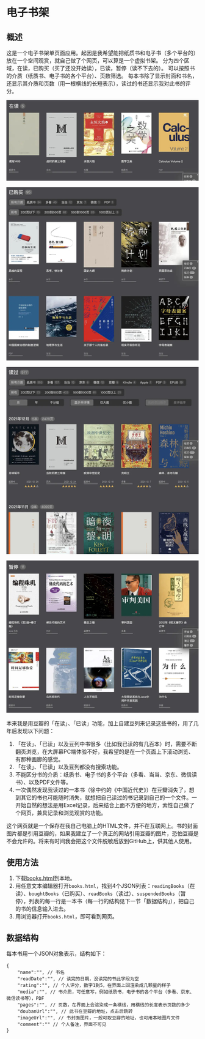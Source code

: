 # 电子书架
## 概述
这是一个电子书架单页面应用。起因是我希望能把纸质书和电子书（多个平台的）放在一个空间观赏，就自己做了个网页，可以算是一个虚拟书架。
分为四个区域，在读，已购买（买了还没开始读），已读，暂停（读不下去的）。
可以按照书的介质（纸质书、电子书的各个平台）、页数筛选。
每本书除了显示封面和书名，还显示其介质和页数（用一根横线的长短表示），读过的书还显示我对此书的评分。

![](images/screenshot-0.JPG)

![](images/screenshot-1.JPG)

![](images/screenshot-2.JPG)

![](images/screenshot-3.JPG)

本来我是用豆瓣的「在读」、「已读」功能，加上自建豆列来记录这些书的，用了几年后发现以下问题：
1. 「在读」、「已读」以及豆列中书很多（比如我已读的有几百本）时，需要不断翻页浏览，在大屏幕PC端体验不好，我希望的是在一个页面上下滚动浏览、有那种画廊的感觉。
2. 「在读」、「已读」以及豆列都没有搜索功能。
3. 不能区分书的介质：纸质书、电子书的多个平台（多看、当当、京东、微信读书）、以及PDF文件等。
4. 一次偶然发现我读过的一本书（徐中约的《中国近代史》）在豆瓣消失了，想到其它的书也可能随时消失，就想把自己读过的书记录到自己的一个文件。一开始自然的想法是用Excel记录，后来结合上面不方便的地方，索性自己做了个网页，兼具记录和浏览观赏的功能。

这个网页就是一个保存在我自己电脑上的HTML文件，并不在互联网上。书的封面图片都是引用豆瓣的，如果我建立了一个真正的网站引用豆瓣的图片，恐怕豆瓣是不会允许的。将来有时间我会把这个文件脱敏后放到GitHub上，供其他人使用。

## 使用方法
1. 下载[books.html](books.html)到本地。
2. 用任意文本编辑器打开`books.html`，找到4个JSON列表：`readingBooks`（在读）、`boughtBooks`（已购买）、`readBooks`（读过）、`suspendedBooks`（暂停），列表的每一行是一本书（每一行的结构见下一节「数据结构」），把自己的书的信息输入进去。
3. 用浏览器打开`books.html`，即可看到网页。

## 数据结构
每本书用一个JSON对象表示，结构如下：
```
{
    "name":"", // 书名
    "readDate":"", // 读完的日期，没读完的书此字段为空
    "rating":"", // 个人评分，数字1到5，在界面上回渲染成几颗星的样子
    "media":"", // 书介质，可任意写，例如纸质书，电子书的各个平台（多看、京东、微信读书等），PDF
    "pages":"", // 页数，在界面上会渲染成一条横线，用横线的长度表示页数的多少
    "doubanUrl":"", // 此书在豆瓣的地址，点击后跳转
    "imageUrl":"", // 书封面图片，一般可取豆瓣的地址，也可用本地图片文件
    "comment":"" // 个人备注，界面不可见
}
```
